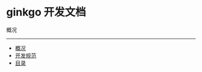 # ginkgo 开发文档


概况

----------

* [概况](./overview/overview.md)
* [开发规范](./overview/spec.md)
* [目录](./overview/dir.md)


